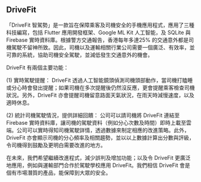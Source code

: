 ## DriveFit
「DriveFit 智駕勢」是一款旨在保障乘客及司機安全的手機應用程式，應用了三種科技編寫，包括 Flutter 應用開發框架、Google ML Kit 人工智能，及 SQLite 與 Firebase 實時資料庫。根據警方交通報告，香港每年多達25% 的交通意外都是司機駕駛不留神所致。因此，司機以及運輸相關行業公司需要一個廣泛、有效率，並可靠的系統，協助司機安全駕駛，並減低發生交通意外的機會。
 
DriveFit 有兩個主要功能：
 
(1) 實時駕駛提醒：
DriveFit 透過人工智能鏡頭偵測司機頭部動作，當司機打瞌睡或分心時會發出提醒；如果司機在多次提醒後仍然沒反應，更會提醒乘客檢查司機狀況。另外，DriveFit 亦會提醒司機留意路面天氣狀況，在雨天時減慢速度，以及適時休息。
 
(2) 統計司機駕駛情況，提供詳細回饋：
公司可以請司機將 DriveFit 連結至 Firebase 實時資料庫，讓司機的駕駛資料（例如分心次數及時間）即時上載至雲端。公司可以實時得知司機駕駛詳情，透過數據來制定相應的改進策略。此外，DriveFit 亦會顯示司機的分心頻率及相關趨勢，並以以上數據計算出分數與評級，令司機得到鼓勵及更明白需要改進的地方。
 
在未來，我們希望繼續改進程式，減少誤判及增加功能；以及令 DriveFit 更廣泛地應用，例如與運輸部門合作於駕駛學校應用 DriveFit。我們相信 DriveFit 會是個有市場潛質的產品，能保障到大眾的安全。


